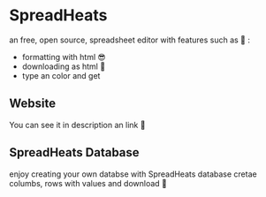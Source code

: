 # SpreadHeats
an free, open source, spreadsheet editor with features such as 🎉 :
- formatting with html 😎
- downloading as html 🚨
- type an color and get

## Website 
You can see it in description an link 🔗 

## SpreadHeats Database 
enjoy creating your own databse with SpreadHeats database 
cretae columbs, rows with values and download 🎉 
